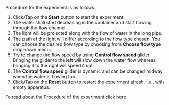 Procedure for the experiment is as follows:

1. Click/Tap on the **Start** button to start the experiment.
2. The water shall start decreasing in the container and start flowing through the flow channel.
3. The light will be projected along with the flow of water in the long pipe.
4. The path of the light will differ according to the flow type chosen. You can choose the desired flow type by choosing from **Choose flow type** drop-down menu.
5. Try to change the flow speed by using **Control flow speed** glider. Bringing the glider to the left will slow down the water flow whereas bringing it to the right will speed it up!
6. The **Control flow speed** glider is dynamic and can be changed midway when the water is flowing too. 
7. Click/Tap on the **Reset** button to restart the expeirment afresh, i.e., with empty apparatus.


To read about the Procedure of the experiment click [here](docs/7.Reynolds_experiment.pdf)

